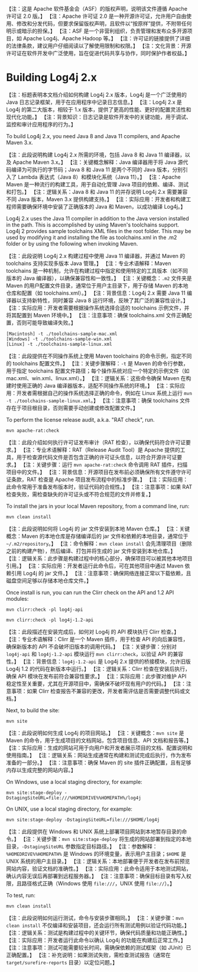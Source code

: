 <!---
 Licensed to the Apache Software Foundation (ASF) under one or more
 contributor license agreements.  See the NOTICE file distributed with
 this work for additional information regarding copyright ownership.
 The ASF licenses this file to You under the Apache License, Version 2.0
 (the "License"); you may not use this file except in compliance with
 the License.  You may obtain a copy of the License at

      http://www.apache.org/licenses/LICENSE-2.0

 Unless required by applicable law or agreed to in writing, software
 distributed under the License is distributed on an "AS IS" BASIS,
 WITHOUT WARRANTIES OR CONDITIONS OF ANY KIND, either express or implied.
 See the License for the specific language governing permissions and
 limitations under the License.
-->
【注：这是 Apache 软件基金会（ASF）的版权声明，说明该文件遵循 Apache 许可证 2.0 版。】
【注：Apache 许可证 2.0 是一种开源许可证，允许用户自由使用、修改和分发代码，但要求保留版权声明，且软件以“按原样”提供，不附带任何明示或暗示的担保。】
【注：ASF 是一个非营利组织，负责管理和发布众多开源项目，如 Apache Log4j、Apache Hadoop 等。】
【注：许可证的链接提供了详细的法律条款，建议用户仔细阅读以了解使用限制和权限。】
【注：文化背景：开源许可证在软件开发中广泛使用，旨在促进代码共享与协作，同时保护作者权益。】

# Building Log4j 2.x

【注：标题表明本文档介绍如何构建 Log4j 2.x 版本，Log4j 是一个广泛使用的 Java 日志记录框架，用于在应用程序中记录日志信息。】
【注：Log4j 2.x 是 Log4j 的第二大版本，相较于 1.x 版本，提供了更高的性能、更好的配置灵活性和现代化功能。】
【注：背景知识：日志记录是软件开发中的关键功能，用于调试、监控和审计应用程序的行为。】

To build Log4j 2.x, you need Java 8 and Java 11 compilers, and Apache Maven 3.x.

【注：此段说明构建 Log4j 2.x 所需的环境，包括 Java 8 和 Java 11 编译器，以及 Apache Maven 3.x。】
【注：关键概念解释：Java 编译器用于将 Java 源代码编译为可执行的字节码；Java 8 和 Java 11 是两个不同的 Java 版本，分别引入了 Lambda 表达式（Java 8）和模块化系统（Java 11）。】
【注：Apache Maven 是一种流行的构建工具，用于自动化管理 Java 项目的依赖、编译、测试和打包。】
【注：逻辑关系：Java 8 和 Java 11 的并存说明 Log4j 2.x 需要兼容不同 Java 版本，Maven 3.x 提供构建支持。】
【注：实际应用：开发者和构建工程师需要确保环境中安装了正确版本的 Java 和 Maven，以成功编译 Log4j。】

Log4j 2.x uses the Java 11 compiler in addition to
the Java version installed in the path. This is accomplished by using Maven's toolchains support.
Log4j 2 provides sample toolchains XML files in the root folder. This may be used by
modifying it and installing the file as toolchains.xml in the .m2 folder or by using the
following when invoking Maven.

【注：此段说明 Log4j 2.x 构建过程中使用 Java 11 编译器，并通过 Maven 的 toolchains 支持实现多版本 Java 管理。】
【注：专业术语解释：Maven toolchains 是一种机制，允许在构建过程中指定和使用特定的工具版本（如不同版本的 Java 编译器），以确保兼容性和一致性。】
【注：关键概念：`.m2` 文件夹是 Maven 的用户配置文件目录，通常位于用户主目录下，用于存储 Maven 的本地仓库和配置（如 toolchains.xml）。】
【注：背景信息：Log4j 2.x 需要 Java 11 编译器以支持新特性，同时兼容 Java 8 运行环境，反映了其广泛的兼容性设计。】
【注：实际应用：开发者需要根据操作系统选择合适的 toolchains 示例文件，并将其配置到 Maven 环境中。】
【注：注意事项：确保 toolchains.xml 文件正确配置，否则可能导致编译失败。】

```
[Macintosh] -t ./toolchains-sample-mac.xml
[Windows] -t ./toolchains-sample-win.xml
[Linux] -t ./toolchains-sample-linux.xml
```

【注：此段提供在不同操作系统上使用 Maven toolchains 的命令示例，指定不同的 toolchains 配置文件。】
【注：关键步骤解释：`-t` 是 Maven 的命令行参数，用于指定 toolchains 配置文件路径；每个操作系统对应一个特定的示例文件（如 mac.xml、win.xml、linux.xml）。】
【注：逻辑关系：这些命令确保 Maven 在构建时使用正确的 Java 编译器版本，适配不同操作系统的环境。】
【注：实际应用：开发者需根据自己的操作系统选择正确的命令，例如在 Linux 系统上运行 `mvn -t ./toolchains-sample-linux.xml`。】
【注：注意事项：确保 toolchains 文件存在于项目根目录，否则需要手动创建或修改配置文件。】

To perform the license release audit, a.k.a. "RAT check", run.

    mvn apache-rat:check

【注：此段介绍如何执行许可证发布审计（RAT 检查），以确保代码符合许可证要求。】
【注：专业术语解释：RAT（Release Audit Tool）是 Apache 提供的工具，用于检查源代码文件是否包含正确的许可证头信息，以符合开源许可证要求。】
【注：关键步骤：运行 `mvn apache-rat:check` 命令调用 RAT 插件，扫描项目中的文件。】
【注：背景信息：开源项目在发布前必须确保所有文件遵守许可证条款，RAT 检查是 Apache 项目发布流程中的标准步骤。】
【注：实际应用：此命令常用于准备发布版本时，验证代码的合规性。】
【注：注意事项：如果 RAT 检查失败，需检查缺失的许可证头或不符合规范的文件并修复。】

To install the jars in your local Maven repository, from a command line, run:

    mvn clean install

【注：此段说明如何将 Log4j 的 jar 文件安装到本地 Maven 仓库。】
【注：关键概念：Maven 的本地仓库是存储编译后的 jar 文件和依赖的本地目录，通常位于 `~/.m2/repository`。】
【注：命令解释：`mvn clean install` 会先清理项目（删除之前的构建产物），然后编译、打包并将生成的 jar 文件安装到本地仓库。】
【注：逻辑关系：此步骤是构建过程中的核心部分，确保项目可以被其他本地项目引用。】
【注：实际应用：开发者运行此命令后，可在其他项目中通过 Maven 依赖引用 Log4j 的 jar 文件。】
【注：注意事项：确保网络连接正常以下载依赖，且磁盘空间足够以存储本地仓库文件。】

Once install is run, you can run the Clirr check on the API and 1.2 API modules:

    mvn clirr:check -pl log4j-api

    mvn clirr:check -pl log4j-1.2-api

【注：此段描述在安装完成后，如何对 Log4j 的 API 模块执行 Clirr 检查。】
【注：专业术语解释：Clirr 是一个 Maven 插件，用于检查 API 的向后兼容性，确保新版本的 API 不会破坏旧版本的调用代码。】
【注：关键步骤：分别对 `log4j-api` 和 `log4j-1.2-api` 模块运行 `mvn clirr:check`，以验证 API 的兼容性。】
【注：背景信息：`log4j-1.2-api` 是 Log4j 2.x 提供的桥接模块，允许旧版 Log4j 1.2 的代码在新版本中运行。】
【注：逻辑关系：Clirr 检查在安装后执行，确保 API 模块在发布前符合兼容性要求。】
【注：实际应用：此步骤对维护 API 稳定性至关重要，尤其在开源项目中，需确保不破坏现有用户的代码。】
【注：注意事项：如果 Clirr 检查报告不兼容的更改，开发者需评估是否需要调整代码或文档。】

Next, to build the site:

    mvn site

【注：此段说明如何生成 Log4j 的项目网站。】
【注：关键概念：`mvn site` 是 Maven 的命令，用于生成项目的文档网站，包含项目信息、API 文档和报告等。】
【注：实际应用：生成的网站可用于向用户和开发者展示项目的文档、配置说明和使用指南。】
【注：逻辑关系：网站生成通常在构建和测试完成后执行，作为发布准备的一部分。】
【注：注意事项：确保 Maven 的 site 插件正确配置，且有足够内存以生成完整的网站内容。】

On Windows, use a local staging directory, for example:

    mvn site:stage-deploy -DstagingSiteURL=file:///%HOMEDRIVE%%HOMEPATH%/log4j

On UNIX, use a local staging directory, for example:

    mvn site:stage-deploy -DstagingSiteURL=file:///$HOME/log4j

【注：此段提供在 Windows 和 UNIX 系统上部署项目网站到本地暂存目录的命令。】
【注：关键步骤：`mvn site:stage-deploy` 将生成的网站部署到指定的本地目录，`-DstagingSiteURL` 参数指定目标路径。】
【注：参数解释：`%HOMEDRIVE%%HOMEPATH%` 是 Windows 的环境变量，表示用户主目录；`$HOME` 是 UNIX 系统的用户主目录。】
【注：逻辑关系：本地部署便于开发者在发布前预览网站内容，验证文档的准确性。】
【注：实际应用：此命令适用于本地测试网站，确认内容无误后再部署到远程服务器。】
【注：注意事项：确保目标目录有写入权限，且路径格式正确（Windows 使用 `file:///`，UNIX 使用 `file://`）。】

To test, run:

    mvn clean install

【注：此段说明如何运行测试，命令与安装步骤相同。】
【注：关键步骤：`mvn clean install` 不仅编译和安装项目，还会运行所有测试用例以验证代码功能。】
【注：逻辑关系：测试是构建过程中的关键环节，确保代码质量和功能正确性。】
【注：实际应用：开发者运行此命令以确认 Log4j 的功能在构建后正常工作。】
【注：注意事项：测试可能需要较长时间，需确保依赖的测试框架（如 JUnit）已正确配置。】
【注：补充说明：如果测试失败，需检查测试报告（通常在 `target/surefire-reports` 目录）以定位问题。】